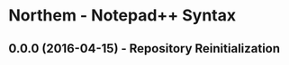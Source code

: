Northem - Notepad++ Syntax
==========================

## 0.0.0 (2016-04-15) - Repository Reinitialization
